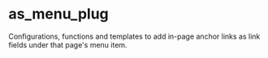 # as_menu_plug
Configurations, functions and templates to add in-page anchor links as link fields under that page's menu item.
